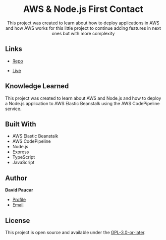 <h1 align="center">AWS & Node.js First Contact</h1>

<p align="center">This project was created to learn about how to deploy applications in AWS and how AWS works for this little project to continue adding features in next ones but with more complexity</p>

## Links

- [Repo](https://github.com/soydavidpaucar/aws-nodejs-first-contact "GitHub Repo")

- [Live](http://awsnodejsfirstcontact-env-2.eba-pbncpxzm.us-east-1.elasticbeanstalk.com/ "Live")

## Knowledge Learned
This project was created to learn about AWS and Node.js and how to deploy a Node.js application to AWS Elastic Beanstalk using the AWS CodePipeline service.

## Built With

- AWS Elastic Beanstalk
- AWS CodePipeline
- Node.js
- Express
- TypeScript
- JavaScript

## Author

**David Paucar**

- [Profile](https://github.com/soydavidpaucar "David Paucar")
- [Email](mailto:soydavidpaucar@gmail.com "Hi!")
 
## License

This project is open source and available under the [GPL-3.0-or-later](LICENSE).
